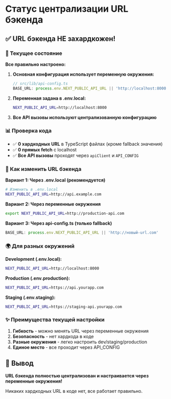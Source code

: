 # Статус централизации URL бэкенда

## ✅ URL бэкенда НЕ захардкожен!

### 🎯 Текущее состояние

**Все правильно настроено:**

1. **Основная конфигурация использует переменную окружения:**
   ```typescript
   // src/lib/api-config.ts
   BASE_URL: process.env.NEXT_PUBLIC_API_URL || 'http://localhost:8000'
   ```

2. **Переменная задана в .env.local:**
   ```bash
   NEXT_PUBLIC_API_URL=http://localhost:8000
   ```

3. **Все API вызовы используют централизованную конфигурацию**

### 📊 Проверка кода

- ✅ **0 хардкодных URL** в TypeScript файлах (кроме fallback значения)
- ✅ **0 прямых fetch** с localhost
- ✅ **Все API вызовы** проходят через `apiClient` и `API_CONFIG`

### 🔧 Как изменить URL бэкенда

**Вариант 1: Через .env.local (рекомендуется)**
```bash
# Изменить в .env.local
NEXT_PUBLIC_API_URL=http://api.example.com
```

**Вариант 2: Через переменные окружения**
```bash
export NEXT_PUBLIC_API_URL=http://production-api.com
```

**Вариант 3: Через api-config.ts (только fallback)**
```typescript
BASE_URL: process.env.NEXT_PUBLIC_API_URL || 'http://новый-url.com'
```

### 🌍 Для разных окружений

**Development (.env.local):**
```bash
NEXT_PUBLIC_API_URL=http://localhost:8000
```

**Production (.env.production):**
```bash
NEXT_PUBLIC_API_URL=https://api.yourapp.com
```

**Staging (.env.staging):**
```bash
NEXT_PUBLIC_API_URL=https://staging-api.yourapp.com
```

### ✨ Преимущества текущей настройки

1. **Гибкость** - можно менять URL через переменные окружения
2. **Безопасность** - нет хардкода в коде
3. **Разные окружения** - легко настроить dev/staging/production
4. **Единое место** - все проходит через API_CONFIG

## 🎉 Вывод

**URL бэкенда полностью централизован и настраивается через переменные окружения!**

Никаких хардкодных URL в коде нет, все работает правильно.
